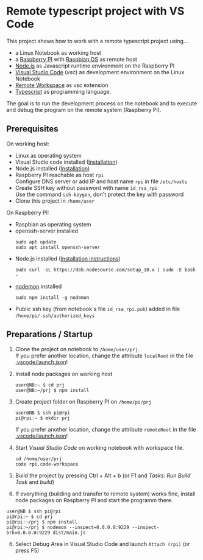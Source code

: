 # Remote typescript project with VS Code

This project shows how to work with a remote typescript project using... 

* a Linux Notebook as working host
* a [Raspberry PI](https://www.raspberrypi.org) with [Raspbian OS](https://www.raspberrypi.org/downloads/raspbian) as remote host
* [Node.js](https://nodejs.org) as Javascript runtime environment on the Raspberry PI
* [Visual Studio Code](https://code.visualstudio.com) (*vsc*) as development environment on the Linux Notebook
* [Remote Workspace](https://marketplace.visualstudio.com/items?itemName=mkloubert.vscode-remote-workspace) as vsc extension
* [Typescript](https://www.typescriptlang.org) as programming language.

The goal is to run the development process on the notebook and to execute and debug the program on the remote system (Raspberry PI).

## Prerequisites

On working host:

* Linux as operating system
* Visual Studio code installed ([Installation](https://code.visualstudio.com/docs/setup/linux))
* Node.js installed ([Installation](https://nodejs.org/en/download/package-manager/#debian-and-ubuntu-based-linux-distributions))
* Raspberry PI reachable as host `rpi`  
Configure DNS server or add IP and host name `rpi` in file `/etc/hosts`
* Create SSH key without password with name `id_rsa_rpi`  
Use the command `ssh-keygen`, don't protect the key with password
* Clone this project in `/home/user`

On Raspberry PI:
* Raspbian as operating system
* openssh-server installed  
  ```
  sudo apt update
  sudo apt install openssh-server
  ```
* Node.js installed ([Installation instructions](https://nodejs.org/en/download/package-manager/#debian-and-ubuntu-based-linux-distributions))  
  ```
  sudo curl -sL https://deb.nodesource.com/setup_10.x | sudo -E bash -
  ```
* [nodemon](https://github.com/remy/nodemon) installed  
  ```
  sudo npm install -g nodemon
  ```
* Public ssh key (from notebook´s file `id_rsa_rpi.pub`) added in file `/home/pi/.ssh/authorized_keys`


## Preparations / Startup

1) Clone the project on notebook to `/home/user/prj`.  
   If you prefer another location, change the attribute `localRoot` in the file [.vscode/launch.json](.vscode/launch.json)!

2) Install node packages on working host
   ```
   user@NB:~ $ cd prj
   user@NB:~/prj $ npm install
   ```

3) Create project folder on Raspberry PI on `/home/pi/prj`  
   ```
   user@NB $ ssh pi@rpi
   pi@rpi:~ $ mkdir prj
   ```
   If you prefer another location, change the attribute `remoteRoot` in the file [.vscode/launch.json](.vscode/launch.json)!

4) Start *Visual Studio Code* on working notebook with workspace file.
   ```
   cd /home/user/prj
   code rpi.code-workspace 
   ```
5) Build the project by pressing Ctrl + Alt + b (or F1 and *Tasks: Run Build Task* and *build*)

5) If everything (building and transfer to remote system) works fine, install node packages on Raspberry PI and start the programm there.  
```
user@NB $ ssh pi@rpi
pi@rpi:~ $ cd prj
pi@rpi:~/prj $ npm install
pi@rpi:~/prj $ nodemon --inspect=0.0.0.0:9229 --inspect-brk=0.0.0.0:9229 dist/main.js
```

6) Select Debug Area in Visual Studio Code and launch `Attach (rpi)` (or press F5)

